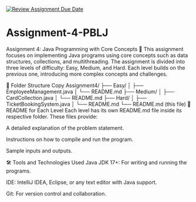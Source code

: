 [![Review Assignment Due Date](https://classroom.github.com/assets/deadline-readme-button-22041afd0340ce965d47ae6ef1cefeee28c7c493a6346c4f15d667ab976d596c.svg)](https://classroom.github.com/a/UavOpkC1)
# Assignment-4-PBLJ
Assignment 4: Java Programming with Core Concepts 🚀
This assignment focuses on implementing Java programs using core concepts such as data structures, collections, and multithreading. The assignment is divided into three levels of difficulty: Easy, Medium, and Hard. Each level builds on the previous one, introducing more complex concepts and challenges.

📂 Folder Structure
Copy
Assignment4/
├── Easy/
│   ├── EmployeeManagement.java
│   └── README.md
├── Medium/
│   ├── CardCollection.java
│   └── README.md
├── Hard/
│   ├── TicketBookingSystem.java
│   └── README.md
└── README.md (this file)
📝 README for Each Level
Each level has its own README.md file inside its respective folder. These files provide:

A detailed explanation of the problem statement.

Instructions on how to compile and run the program.

Sample inputs and outputs.

🛠️ Tools and Technologies Used
Java JDK 17+: For writing and running the programs.

IDE: IntelliJ IDEA, Eclipse, or any text editor with Java support.

Git: For version control and collaboration.


